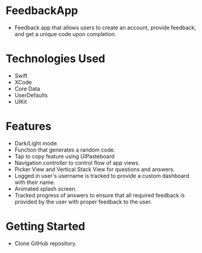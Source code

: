 # FeedbackApp
- Feedback app that allows users to create an account, provide feedback, and get a unique code upon completion. 

# Technologies Used
- Swift
- XCode
- Core Data
- UserDefaults
- UIKit

# Features
- Dark/Light mode.
- Function that generates a random code.
- Tap to copy feature using UIPasteboard
- Navigation controller to control flow of app views.
- Picker View and Vertical Stack View for questions and answers.
- Logged in user's username is tracked to provide a custom dashboard with their name.
- Animated splash screen.
- Tracked progress of answers to ensure that all required feedback is provided by the user with proper feedback to the user.

# Getting Started
- Clone GitHub repository.
